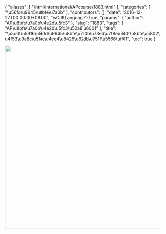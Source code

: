 {
    "aliases": [
        "/html/international/APcourse/1883.html"
    ],
    "categories": [
        "\u56fd\u9645\u8bfe\u7a0b"
    ],
    "contributors": [],
    "date": "2016-12-27T00:00:00+08:00",
    "isCJKLanguage": true,
    "params": {
        "author": "AP\u8bfe\u7a0b\u4e2d\u5fc3"
    },
    "slug": "1883",
    "tags": [
        "AP\u8bfe\u7a0b\u4e2d\u5fc3\u52a8\u6001"
    ],
    "title": "\u5c0f\u5916\u56fd\u9645\u8bfe\u7a0b\u73ed\u7f8e\u5f0f\u8bfe\u5802\u4f53\u9a8c\u51ac\u4ee4\u8425\u62db\u751f\u5566\uff01",
    "toc": true
}


<img
    src="https://cdn.tfls.online/mirror/full/0772770074e2e8551b26a7460a4ccb0a39dc0eda.jpg"
    style="display:block;margin-left:auto;margin-right:auto;"
    decoding="async"
    fetchpriority="auto"
    loading="lazy"
    height="591"
    width="953"
/>


